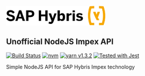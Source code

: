 <img src="assets/images/logo.svg" width="270">

## Unofficial NodeJS Impex API
[![Build Status](https://img.shields.io/travis/waghcwb/impex-api/master.svg?style=flat-square)](https://travis-ci.org/waghcwb/impex-api)
[![nvm](https://img.shields.io/badge/nvm-v0.33.6-brightgreen.svg?style=flat-square)](https://github.com/creationix/nvm/releases/tag/v0.33.6)
[![yarn v1.3.2](https://img.shields.io/badge/yarn-v1.3.2-blue.svg?style=flat-square)](https://github.com/yarnpkg/yarn/releases/tag/v1.3.2)
[![Tested with Jest](https://img.shields.io/badge/tested_with-jest-99424f.svg?style=flat-square)](https://github.com/facebook/jest)

Simple NodeJS API for SAP Hybris Impex technology
